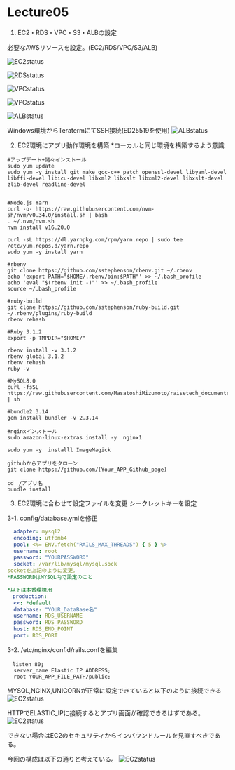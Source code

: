# Lecture05

1. EC2・RDS・VPC・S3・ALBの設定

必要なAWSリソースを設定。(EC2/RDS/VPC/S3/ALB)

![EC2status](./Lecture05_Pic/EC2.PNG)

![RDSstatus](./Lecture05_Pic/RDS.PNG)

![VPCstatus](./Lecture05_Pic/VPC.PNG)

![VPCstatus](./Lecture05_Pic/S3_bucket.PNG)

![ALBstatus](./Lecture05_Pic/ALB.PNG)

Windows環境からTeratermにてSSH接続(ED25519を使用)
![ALBstatus](./Lecture05_Pic/Teraterm.PNG)

2. EC2環境にアプリ動作環境を構築
   *ローカルと同じ環境を構築するよう意識
```EC2インストール
#アップデート+諸々インストール
sudo yum update
sudo yum -y install git make gcc-c++ patch openssl-devel libyaml-devel libffi-devel libicu-devel libxml2 libxslt libxml2-devel libxslt-devel zlib-devel readline-devel


#Node.js Yarn
curl -o- https://raw.githubusercontent.com/nvm-sh/nvm/v0.34.0/install.sh | bash
. ~/.nvm/nvm.sh
nvm install v16.20.0

curl -sL https://dl.yarnpkg.com/rpm/yarn.repo | sudo tee /etc/yum.repos.d/yarn.repo
sudo yum -y install yarn

#rbenv
git clone https://github.com/sstephenson/rbenv.git ~/.rbenv
echo 'export PATH="$HOME/.rbenv/bin:$PATH"' >> ~/.bash_profile
echo 'eval "$(rbenv init -)"' >> ~/.bash_profile
source ~/.bash_profile

#ruby-build
git clone https://github.com/sstephenson/ruby-build.git ~/.rbenv/plugins/ruby-build
rbenv rehash

#Ruby 3.1.2
export -p TMPDIR="$HOME/"

rbenv install -v 3.1.2
rbenv global 3.1.2
rbenv rehash
ruby -v

#MySQL8.0
curl -fsSL https://raw.githubusercontent.com/MasatoshiMizumoto/raisetech_documents/main/aws/scripts/mysql_amazon_linux_2.sh | sh

#bundle2.3.14
gem install bundler -v 2.3.14

#nginxインストール
sudo amazon-linux-extras install -y  nginx1

sudo yum -y  installl ImageMagick

githubからアプリをクローン
git clone https://github.com/(Your_APP_Github_page)

cd　/アプリ名
bundle install
```
3. EC2環境に合わせて設定ファイルを変更
   シークレットキーを設定
   
3-1. config/database.ymlを修正
```database.yml
  adapter: mysql2
  encoding: utf8mb4
  pool: <%= ENV.fetch("RAILS_MAX_THREADS") { 5 } %>
  username: root
  password: "YOURPASSWORD"
  socket: /var/lib/mysql/mysql.sock
socketを上記のように変更。
*PASSWORDはMYSQL内で設定のこと

*以下は本番環境用
　production:
  <<: *default
  database: "YOUR_DataBase名"
  username: RDS_USERNAME
  password: RDS_PASSWORD
  host: RDS_END_POINT
  port: RDS_PORT
```

3-2.  /etc/nginx/conf.d/rails.confを編集
```rails.d/conf
　listen 80;
  server_name Elastic IP ADDRESS;
  root YOUR_APP_FILE_PATH/public;
```

MYSQL,NGINX,UNICORNが正常に設定できていると以下のように接続できる
![EC2status](./Lecture05_Pic/構築成功.PNG)

HTTPでELASTIC_IPに接続するとアプリ画面が確認できるはずである。
![EC2status](./Lecture05_Pic/orange.PNG)

できない場合はEC2のセキュリティからインバウンドルールを見直すべきである。

今回の構成は以下の通りと考えている。
![EC2status](./Lecture05_Pic/構成図.PNG)
